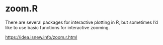 # zoom.R

There are several packages for interactive plotting in R, but sometimes I’d like to use basic functions for interactive zooming.

https://idea.isnew.info/zoom.r.html
